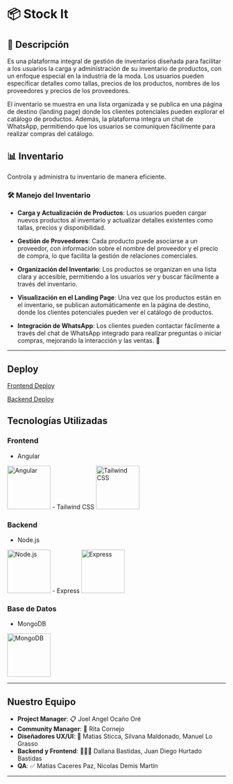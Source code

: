 # 📦 Stock It

## 📝 Descripción

Es una plataforma integral de gestión de inventarios diseñada para facilitar a los usuarios la carga y administración de su inventario de productos, con un enfoque especial en la industria de la moda. Los usuarios pueden especificar detalles como tallas, precios de los productos, nombres de los proveedores y precios de los proveedores.

El inventario se muestra en una lista organizada y se publica en una página de destino (landing page) donde los clientes potenciales pueden explorar el catálogo de productos. Además, la plataforma integra un chat de WhatsApp, permitiendo que los usuarios se comuniquen fácilmente para realizar compras del catálogo.

## 📊 Inventario

Controla y administra tu inventario de manera eficiente.

### 🛠️ Manejo del Inventario

- **Carga y Actualización de Productos**: Los usuarios pueden cargar nuevos productos al inventario y actualizar detalles existentes como tallas, precios y disponibilidad.
  
- **Gestión de Proveedores**: Cada producto puede asociarse a un proveedor, con información sobre el nombre del proveedor y el precio de compra, lo que facilita la gestión de relaciones comerciales.

- **Organización del Inventario**: Los productos se organizan en una lista clara y accesible, permitiendo a los usuarios ver y buscar fácilmente a través del inventario.
  
- **Visualización en el Landing Page**: Una vez que los productos están en el inventario, se publican automáticamente en la página de destino, donde los clientes potenciales pueden ver el catálogo de productos.
  
- **Integración de WhatsApp**: Los clientes pueden contactar fácilmente a través del chat de WhatsApp integrado para realizar preguntas o iniciar compras, mejorando la interacción y las ventas. 📱


---
## Deploy

[Frontend Deploy](https://stockitdev.netlify.app)

[Backend Deploy](https://equipo-14.onrender.com)
 
## Tecnologías Utilizadas

### Frontend

- Angular 
<img src="https://angular.io/assets/images/logos/angular/angular.svg" alt="Angular" width="100" height="100">
- Tailwind CSS 
<img src="https://upload.wikimedia.org/wikipedia/commons/d/d5/Tailwind_CSS_Logo.svg" alt="Tailwind CSS" width="100" height="100">

### Backend
- Node.js 
<img src="https://nodejs.org/static/images/logo.svg" alt="Node.js" width="100" height="100">
- Express 
<img src="https://miro.medium.com/max/400/1*zk-3g0zy0u54laCU4jwxmw.png" alt="Express" width="100" height="100">

 
### Base de Datos
- MongoDB 
<img src="https://upload.wikimedia.org/wikipedia/commons/9/93/MongoDB_Logo.svg" alt="MongoDB" width="100" height="100">

---

## Nuestro Equipo
- **Project Manager**: 📋 Joel Angel Ocaño Oré
- **Community Manager**: 📲 Rita Cornejo
- **Diseñadores UX/UI**: 🎨 Matias Sticca, Silvana Maldonado, Manuel Lo Grasso
- **Backend y Frontend**: 👨🏻‍💻 Dallana Bastidas, Juan Diego Hurtado Bastidas
- **QA**: ✅ Matias Caceres Paz, Nicolas Demis Martin

---

